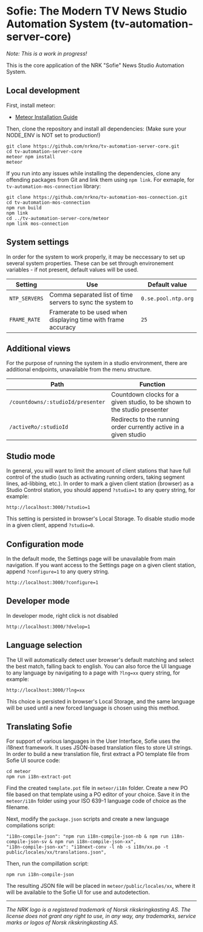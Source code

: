 # Sofie: The Modern TV News Studio Automation System (tv-automation-server-core)

*Note: This is a work in progress!*

This is the core application of the NRK "Sofie" News Studio Automation System.

## Local development
First, install meteor:

* [Meteor Installation Guide](https://www.meteor.com/install)

Then, clone the repository and install all dependencies:
(Make sure your NODE_ENV is NOT set to production!)

```
git clone https://github.com/nrkno/tv-automation-server-core.git
cd tv-automation-server-core
meteor npm install
meteor
```

If you run into any issues while installing the dependencies, clone any offending packages from Git and link them using `npm link`. For exmaple, for `tv-automation-mos-connection` library:

```
git clone https://github.com/nrkno/tv-automation-mos-connection.git
cd tv-automation-mos-connection
npm run build
npm link
cd ../tv-automation-server-core/meteor
npm link mos-connection
```

## System settings

In order for the system to work properly, it may be neccessary to set up several system properties. These can be set through environement variables - if not present, default values will be used.

|Setting         |Use                                                       |Default value      |
|----------------|----------------------------------------------------------|-------------------|
|`NTP_SERVERS`   |Comma separated list of time servers to sync the system to|`0.se.pool.ntp.org`|
|`FRAME_RATE`    |Framerate to be used when displaying time with frame accuracy|`25`            |


## Additional views

For the purpose of running the system in a studio environment, there are additional endpoints, unavailable from the menu structure.

|Path     |Function     |
|---------|-------------|
|`/countdowns/:studioId/presenter`|Countdown clocks for a given studio, to be shown to the studio presenter|
|`/activeRo/:studioId`|Redirects to the running order currently active in a given studio|

## Studio mode

In general, you will want to limit the amount of client stations that have full control of the studio (such as activating running orders, taking segment lines, ad-libbing, etc.). In order to mark a given client station (browser) as a Studio Control station, you should append `?studio=1` to any query string, for example:

```http://localhost:3000/?studio=1```

This setting is persisted in browser's Local Storage. To disable studio mode in a given client, append `?studio=0`.

## Configuration mode

In the default mode, the Settings page will be unavailable from main navigation. If you want access to the Settings page on a given client station, append `?configure=1` to any query string.

```http://localhost:3000/?configure=1```

## Developer mode

In developer mode, right click is not disabled

```http://localhost:3000/?dvelop=1```

## Language selection

The UI will automatically detect user browser's default matching and select the best match, falling back to english. You can also force the UI language to any language by navigating to a page with `?lng=xx` query string, for example:

```http://localhost:3000/?lng=xx```

This choice is persisted in browser's Local Storage, and the same language will be used until a new forced language is chosen using this method.

## Translating Sofie

For support of various languages in the User Interface, Sofie uses the i18next framework. It uses JSON-based translation files to store UI strings. In order to build a new translation file, first extract a PO template file from Sofie UI source code:

```
cd meteor
npm run i18n-extract-pot
```

Find the created `template.pot` file in `meteor/i18n` folder. Create a new PO file based on that template using a PO editor of your choice. Save it in the `meteor/i18n` folder using your ISO 639-1 language code of choice as the filename.

Next, modify the `package.json` scripts and create a new language compilations script:

```
"i18n-compile-json": "npm run i18n-compile-json-nb & npm run i18n-compile-json-sv & npm run i18n-compile-json-xx",
"i18n-compile-json-xx": "i18next-conv -l nb -s i18n/xx.po -t public/locales/xx/translations.json",
```

Then, run the compillation script:

```npm run i18n-compile-json```

The resulting JSON file will be placed in `meteor/public/locales/xx`, where it will be available to the Sofie UI for use and autodetection.

---

*The NRK logo is a registered trademark of Norsk rikskringkasting AS. The license does not grant any right to use, in any way, any trademarks, service marks or logos of Norsk rikskringkasting AS.*
